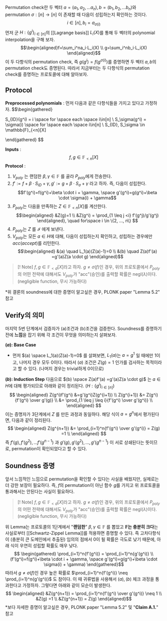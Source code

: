 Permutation check란 두 벡터 $a=(a_1, a_2, ... a_n), b=(b_1, b_2, ... b_n)$와 permutation $\sigma: [n] \rightarrow [n]$ 이 존재할 때 다음이 성립하는지 확인하는 것이다. $$i\in [n], b_i = a_{\sigma(i)}$$
먼저 군 $H: \{g^i\}_{i \in [n]}$의 [[Lagrange basis]] $L_i(X)$를 통해 두 벡터의 polynomial interpolation을 구해 보자. $$\begin{aligned}f=\sum_i^na_i​⋅L_i​(X) \\ g=\sum_i^nb_i​⋅L_i​(X) \end{aligned}$$이 두 다항식의 permutation check, 즉 $g(g^i)=f(g^{\sigma(i)})$를 증명하면 두 벡터 $a, b$의 permutation check도 증명된다. 따라서 지금부터는 두 다항식의 permutation check를 증명하는 프로토콜에 대해 알아보자.

## Protocol
**Preprocessed polynomials** :
먼저 다음과 같은 다항식들을 가지고 있다고 가정하자. 
$$\begin{gathered}

S_{ID}(g^i) = i \space for \space each \space i\in[n] \\
S_\sigma(g^i) = \sigma(i) \space for \space each \space i\in[n] \\
S_{ID}, S_\sigma \in \mathbb{F}_{<n}[X]



\end{gathered}
$$

**Inputs** : $$f, g \in \mathbb{F}_{<n}[X]$$
**Protocol** :
1. $V_{poly}$ 는 랜덤한 $\beta, \gamma \in \mathbb{F}$ 를 골라 $P_{poly}$에게 전송한다.
2. $f':=f+\beta \cdot S_{ID} + \gamma, g' := g+\beta \cdot S_\sigma+ \gamma$ 라고 하자. 즉, 다음이 성립한다. $$f'(g^i)=f(g^i)+\beta \cdot i + \gamma, \space g'(g^i)=g(g^i)+\beta \cdot \sigma(i) + \gamma$$
3. $P_{poly}$는 다음을 만족하는 $Z \in \mathbb{F}_{<n}[X]$를 계산한다. 	$$\begin{aligned}
	&Z(g)=1 \\
	&Z(g^i) = \prod_{1 \leq j <i} f'(g^j)/g'(g^j)
	\end{aligned}, \quad for\space i \in \{2, ..., n\}
	$$
4. $P_{poly}$는 $Z$ 를 $\mathcal{I}$ 에게 보낸다.
5. $V_{poly}$는 모든 $a \in H$에 대해, 다음이 성립하는지 확인하고, 성립하는 경우에만 $acc(accept)$를 리턴한다. $$\begin{aligned}
	&(a) \quad L_1(a)(Z(a)-1)=0 \\
	&(b) \quad Z(a)f'(a) =g'(a)Z(a \cdot g)
	\end{aligned}$$

>[! Note] 
>$f,g\in \mathbb{F}_{<d}​[X]$라고 하자. $g \neq \sigma(f)$인 경우, 위의 프로토콜에서 $P_{poly}$​의 어떤 전략에 대해서도 $V_{poly}$​가 "acc"(승인)를 출력할 확률은 $\text{negl}(\lambda)$이다. (negligible function, 무시 가능하다)

*위 결론의 soundness에 대한 증명이 알고싶은 경우, PLONK paper "Lemma 5.2" 참고

## Verify의 의미
마지막 5번 단계에서 검증자가 (a)조건과 (b)조건을 검증한다. Soundness를 증명하기 전에 **느낌**을 잡기 위해 각 조건이 무엇을 의미하는지 살펴보자.

**$(a)$: Base Case**
- 먼저 $(a) \space L_1(a)(Z(a)-1)=0$ 를 살펴보면, $L_1(a)$는 $a=g^1$ 일 때에만 1이고, 나머지 경우 모두 0이다. 따라서 $(a)$ 조건은 $Z(g) = 1$ 인가를 검사하는 목적이라고 할 수 있다. (나머지 경우는 trivial하게 0이므로)

**$(b)$: Induction Step**
다음으로 $(b) \space Z(a)f'(a) =g'(a)Z(a \cdot g)$ 는 $a \in H$에 대해 평가되므로 아래와 같이 정리된다. ($H: \{g^i\}_{i \in [n]}$)
$$
\begin{aligned}
Z(g^i)f'(g^i) &=g'(g^i)Z(g^{i+1}) \\
Z(g^{i+1}) &= Z(g^i){f'(g^i) \over g'(g)} \\
 &= \prod_{1 \leq j \leq i}{f'(g^i) \over g'(g^i)} \\
\end{aligned}
$$
이는 증명자가 3단계에서 $Z$ 를 만든 과정과 동일하다. 해당 식이 $a = g^n$에서 평가된다면, 다음과 같이 정리된다. $$
\begin{aligned}
Z(g^{n+1}) &= \prod_{i=1}^n{f'(g^i) \over g'(g^i)} = Z(g) =1 \\
\end{aligned}
$$
즉 $f'(g), f'(g^2), ... f'(g^{n-1})$ 과 $g'(g), g'(g^2), ..., g'(g^{n-1})$ 이 서로 상쇄된다는 뜻이므로, permutation이 확인되었다고 할 수 있다.

## Soundness 증명
앞서 느낌적인 느낌으로 permutation을 확인할 수 있다는 사실을 배웠지만, 실제로는 더 강한 보장이 필요하다. 즉, $f$의 permutation이 아닌 함수 $g$를 가지고 위 프로토콜을 통과해서는 안된다는 사실이 필요하다.

>[! Note] 
>$f,g\in \mathbb{F}_{<d}​[X]$라고 하자. $g \neq \sigma(f)$인 경우, 위의 프로토콜에서 $P_{poly}$​의 어떤 전략에 대해서도 $V_{poly}$​가 "acc"(승인)를 출력할 확률은 $\text{negl}(\lambda)$이다. (negligible function, 무시 가능하다)

위 Lemma는 프로토콜의 1단계에서 "**랜덤한**" $\beta, \gamma \in \mathbb{F}$ 를 뽑았고 **$\mathbb{F}$는 충분히 크다**는 사실로부터 [[Schwartz-Zippel Lemma]]를 적용하면 증명할 수 있다. 즉 고차다항식이 (충분히 큰 도메인에서 추출된) 임의의 점에서 0이 될 확률은 극도로 낮기 때문에, 아래 식이 우연히 성립할 확률도 매우 낮다.
$$
\begin{gathered}
\prod_{i=1}^n{f'(g^i)} = \prod_{i=1}^n{g'(g^i)} \\
(f'(g^i)=f(g^i)+\beta \cdot i + \gamma, \space g'(g^i)=g(g^i)+\beta \cdot \sigma(i) + \gamma)
\end{gathered}$$
따라서 $g \neq \sigma(f)$인 경우 높은 확률로 $\prod_{i=1}^n{f'(g^i)} \neq \prod_{i=1}^n{g'(g^i)}$ 도 참이다. 이 때 귀류법을 사용해서 $(a), (b)$ 체크 과정을 통과한다고 가정하자. 그렇다면 아래와 같이 모순이 발생한다. $$
\begin{aligned}
&Z(g^{n+1}) = \prod_{i=1}^n{f'(g^i) \over g'(g^i)} \neq 1 \\
&Z(g) =1 \\
&Z(g^{n+1}) = Z(g)
\end{aligned}$$
*보다 자세한 증명이 알고싶은 경우, PLONK paper "Lemma 5.2" 및 "**Claim A.1.**" 참고
